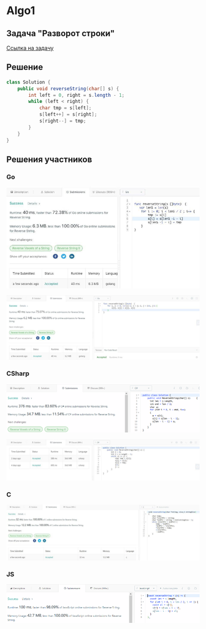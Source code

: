 # Algo1

## Задача "Разворот строки"

[Ссылка на задачу](https://leetcode.com/problems/reverse-string/)

## Решение

```java
class Solution {
    public void reverseString(char[] s) {
        int left = 0, right = s.length - 1;
        while (left < right) {
            char tmp = s[left];
            s[left++] = s[right];
            s[right--] = tmp;
        }
    }
}
```

## Решения участников

### Go

![go](results/photo_2020-05-15_16-16-17.jpg)

![go](results/photo_2020-05-22_10-04-49.jpg)

### CSharp

![csharp](results/photo_2020-05-23.png)

![charp](results/photo_2020-05-22_09-52-40.jpg)

### C

![c](results/photo_2020-05-15_16-21-22.jpg)

### JS

![js](results/photo_2020-05-23_2.png)
